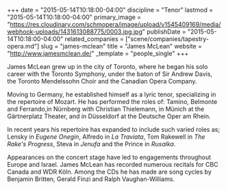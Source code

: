 +++
date = "2015-05-14T10:18:00-04:00"
discipline = "Tenor"
lastmod = "2015-05-14T10:18:00-04:00"
primary_image = "https://res.cloudinary.com/schmopera/image/upload/v1545409169/media/webhook-uploads/1431613088775/0003.jpg.jpg"
publishDate = "2015-05-14T10:18:00-04:00"
related_companies = ["scene/companies/tapestry-opera.md"]
slug = "james-mclean"
title = "James McLean"
website = "http://www.jamesmclean.de/"
_template = "people_single"
+++

James McLean grew up in the city of Toronto, where he began his solo career with the Toronto Symphony, under the baton of Sir Andrew Davis, the Toronto Mendelssohn Choir and the Canadian Opera Company.

Moving to Germany, he established himself as a lyric tenor, specializing in the repertoire of Mozart. He has performed the roles of: Tamino, Belmonte and Ferrando,in Nürnberg with Christian Thielemann, in Münich at the Gärtnerplatz Theater, and in Düsseldorf at the Deutsche Oper am Rhein.

In recent years his repertoire has expanded to include such varied roles as; Lensky in *Eugene Onegin*, Alfredo in *La Traviata*, Tom Rakewell in *The Rake's Progress*, Steva in *Jenufa* and the Prince in *Rusalka*.

Appearances on the concert stage have led to engagements throughout Europe and Israel. James McLean has recorded numerous recitals for CBC Canada and WDR Köln. Among the CDs he has made are song cycles by Benjamin Britten, Gerald Finzi and Ralph Vaughan-Williams.
